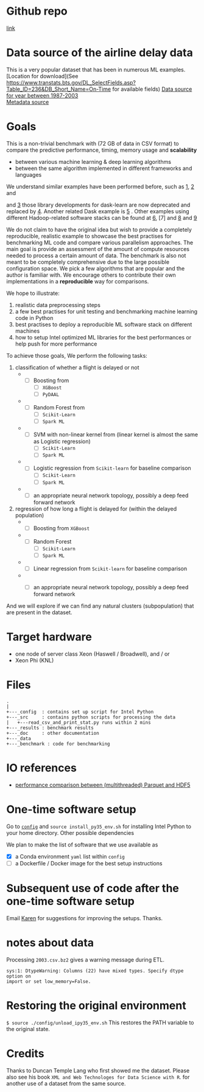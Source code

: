 # Github repo

[link](http://github.intel.com/karenyin/AirlineDelayBenchmark)

# Data source of the airline delay data

This is a very popular dataset that has been in numerous ML examples.  
[Location for download](See
https://www.transtats.bts.gov/DL_SelectFields.asp?Table_ID=236&DB_Short_Name=On-Time
for available fields)
[Data source for year between 1987-2003](http://stat-computing.org/dataexpo/2009/the-data.html)    
[Metadata source](http://stat-computing.org/dataexpo/2009/supplemental-data.html)   

# Goals
This is a non-trivial benchmark with (72 GB of data in CSV format) to compare 
the predictive performance, timing, memory usage and __scalability__

* between various machine learning & deep learning algorithms 
* between the same algorithm implemented in different frameworks and languages

We understand similar examples have been performed before, such as
[1](https://github.com/szilard/benchm-ml),
[2](http://www.springer.com/us/book/9781461478997) and 

and [3](https://jcrist.github.io/dask-sklearn-part-3.html) those library developments for dask-learn
are now deprecated and replaced by [4](http://jcrist.github.io/introducing-dask-searchcv.html).
Another related Dask example is
[5](https://gist.github.com/mrocklin/19c89d78e34437e061876a9872f4d2df) .
Other examples using different Hadoop-related software stacks can be found at [6](https://hortonworks.com/blog/data-science-apacheh-hadoop-predicting-airline-delays/), [7] and [8](https://hortonworks.com/blog/data-science-hadoop-spark-scala-part-2/) and [9](http://www.bigsynapse.com/spark-input-output)

We do not claim to have the original idea but wish to provide a completely
reproducible, realistic example to showcase the best practises for benchmarking ML code and
compare various parallelism approaches.
The main goal is provide an assessment of the amount of compute resources
needed to process a certain amount of data.
The benchmark is also not meant to be completely comprehensive due to the large possible configuration space. 
We pick a few algorithms that are popular and the author is familiar with.
We encourage others to contribute their own implementations in a
__reproducible__ way for comparisons.

We hope to illustrate:

1. realistic data preprocessing steps
2. a few best practises for unit testing and benchmarking machine learning code in Python 
3. best practises to deploy a reproducible ML software stack on different machines 
4. how to setup Intel optimized ML libraries for the best performances or help push for more performance

To achieve those goals, We perform the following tasks:

1. classification of whether a flight is delayed or not 
	* - [ ] Boosting from 
		- [ ] `XGBoost`
		- [ ] `PyDAAL`
	* - [ ] Random Forest from 
		- [ ] `Scikit-Learn`
		- [ ] `Spark ML` 
	* - [ ] SVM with non-linear kernel from (linear kernel is almost the same as Logistic regression)
		- [ ] `Scikit-Learn`
		- [ ] `Spark ML` 
	* - [ ] Logistic regression from `Scikit-learn` for baseline comparison
		- [ ] `Scikit-Learn`
		- [ ] `Spark ML` 
	* - [ ] an appropriate neural network topology, possibly a deep feed forward network 

2. regression of how long a flight is delayed for (within the delayed population) 
	* - [ ] Boosting from `XGBoost` 
	* - [ ] Random Forest 
		- [ ] `Scikit-Learn`
		- [ ] `Spark ML` 
	* - [ ] Linear regression from `Scikit-learn` for baseline comparison
	* - [ ] an appropriate neural network topology, possibly a deep feed forward network 


And we will explore if we can find any natural clusters (subpopulation) that are present in the dataset.

# Target hardware 
* one node of server class Xeon (Haswell / Broadwell), and / or  
* Xeon Phi (KNL) 

# Files 
```
.
|
+---_config  : contains set up script for Intel Python 
+---_src     : contains python scripts for processing the data 
|   +---read_csv_and_print_stat.py runs within 2 mins
+---_results : benchmark results
+---_doc     : other documentation 
+---_data
+---_benchmark : code for benchmarking
```

# IO references 
* [performance comparison between (multithreaded) Parquet and HDF5](https://tech.blue-yonder.com/efficient-dataframe-storage-with-apache-parquet/)

# One-time software setup 
Go to [`config`](https://github.intel.com/karenyin/intel_pydata_benchmark/tree/master/config) and `source install_py35_env.sh` for installing Intel Python to your home directory.
Other possible dependencies 

We plan to make the list of software that we use available as 
- [x] a Conda environment `yaml` list within `config`
- [ ] a Dockerfile / Docker image for the best setup instructions 

# Subsequent use of code after the one-time software setup
Email [Karen](mailto:karen.y.ng@intel.com) for suggestions for improving the setups. Thanks. 

# notes about data 
Processing `2003.csv.bz2` gives a warning message during ETL.
```
sys:1: DtypeWarning: Columns (22) have mixed types. Specify dtype option on
import or set low_memory=False.
```

# Restoring the original environment
`$ source ./config/unload_ipy35_env.sh`
This restores the PATH variable to the original state.

# Credits
Thanks to Duncan Temple Lang who first showed me the dataset.
Please also see his book `XML and Web Technologes for Data Science with R`.
for another use of a dataset from the same source.


